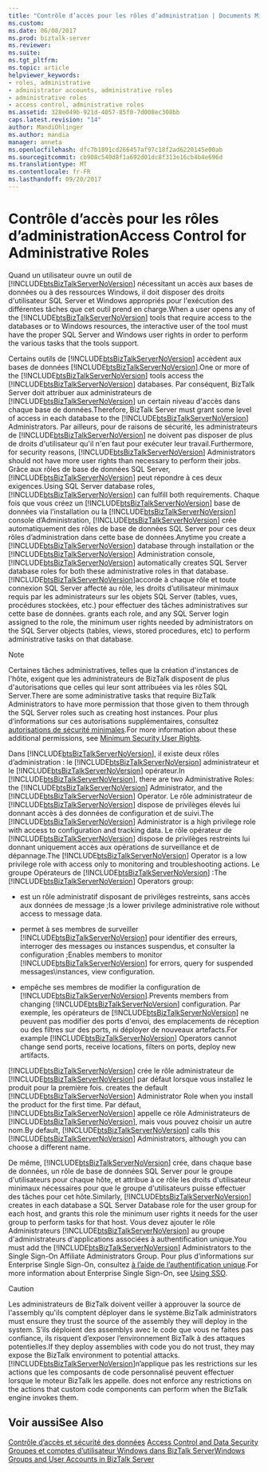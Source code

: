 ```yaml
---
title: "Contrôle d’accès pour les rôles d’administration | Documents Microsoft"
ms.custom: 
ms.date: 06/08/2017
ms.prod: biztalk-server
ms.reviewer: 
ms.suite: 
ms.tgt_pltfrm: 
ms.topic: article
helpviewer_keywords:
- roles, administrative
- administrator accounts, administrative roles
- administrative roles
- access control, administrative roles
ms.assetid: 328e049b-921d-4057-85f0-7d008ec308bb
caps.latest.revision: "14"
author: MandiOhlinger
ms.author: mandia
manager: anneta
ms.openlocfilehash: dfc7b1891cd266457af97c18f2ad6220145e00ab
ms.sourcegitcommit: cb908c540d8f1a692d01dc8f313e16cb4b4e696d
ms.translationtype: MT
ms.contentlocale: fr-FR
ms.lasthandoff: 09/20/2017
---
```

# <a name="access-control-for-administrative-roles"></a><span data-ttu-id="3196e-102">Contrôle d’accès pour les rôles d’administration</span><span class="sxs-lookup"><span data-stu-id="3196e-102">Access Control for Administrative Roles</span></span>
<span data-ttu-id="3196e-103">Quand un utilisateur ouvre un outil de [!INCLUDE[btsBizTalkServerNoVersion](../includes/btsbiztalkservernoversion-md.md)] nécessitant un accès aux bases de données ou à des ressources Windows, il doit disposer des droits d'utilisateur SQL Server et Windows appropriés pour l'exécution des différentes tâches que cet outil prend en charge.</span><span class="sxs-lookup"><span data-stu-id="3196e-103">When a user opens any of the [!INCLUDE[btsBizTalkServerNoVersion](../includes/btsbiztalkservernoversion-md.md)] tools that require access to the databases or to Windows resources, the interactive user of the tool must have the proper SQL Server and Windows user rights in order to perform the various tasks that the tools support.</span></span>  
  
 <span data-ttu-id="3196e-104">Certains outils de [!INCLUDE[btsBizTalkServerNoVersion](../includes/btsbiztalkservernoversion-md.md)] accèdent aux bases de données [!INCLUDE[btsBizTalkServerNoVersion](../includes/btsbiztalkservernoversion-md.md)].</span><span class="sxs-lookup"><span data-stu-id="3196e-104">One or more of the [!INCLUDE[btsBizTalkServerNoVersion](../includes/btsbiztalkservernoversion-md.md)] tools access the [!INCLUDE[btsBizTalkServerNoVersion](../includes/btsbiztalkservernoversion-md.md)] databases.</span></span> <span data-ttu-id="3196e-105">Par conséquent, BizTalk Server doit attribuer aux administrateurs de [!INCLUDE[btsBizTalkServerNoVersion](../includes/btsbiztalkservernoversion-md.md)] un certain niveau d'accès dans chaque base de données.</span><span class="sxs-lookup"><span data-stu-id="3196e-105">Therefore, BizTalk Server must grant some level of access in each database to the [!INCLUDE[btsBizTalkServerNoVersion](../includes/btsbiztalkservernoversion-md.md)] Administrators.</span></span> <span data-ttu-id="3196e-106">Par ailleurs, pour de raisons de sécurité, les administrateurs de [!INCLUDE[btsBizTalkServerNoVersion](../includes/btsbiztalkservernoversion-md.md)] ne doivent pas disposer de plus de droits d'utilisateur qu'il n'en faut pour exécuter leur travail.</span><span class="sxs-lookup"><span data-stu-id="3196e-106">Furthermore, for security reasons, [!INCLUDE[btsBizTalkServerNoVersion](../includes/btsbiztalkservernoversion-md.md)] Administrators should not have more user rights than necessary to perform their jobs.</span></span> <span data-ttu-id="3196e-107">Grâce aux rôles de base de données SQL Server, [!INCLUDE[btsBizTalkServerNoVersion](../includes/btsbiztalkservernoversion-md.md)] peut répondre à ces deux exigences.</span><span class="sxs-lookup"><span data-stu-id="3196e-107">Using SQL Server database roles, [!INCLUDE[btsBizTalkServerNoVersion](../includes/btsbiztalkservernoversion-md.md)] can fulfill both requirements.</span></span> <span data-ttu-id="3196e-108">Chaque fois que vous créez un [!INCLUDE[btsBizTalkServerNoVersion](../includes/btsbiztalkservernoversion-md.md)] base de données via l’installation ou la [!INCLUDE[btsBizTalkServerNoVersion](../includes/btsbiztalkservernoversion-md.md)] console d’Administration, [!INCLUDE[btsBizTalkServerNoVersion](../includes/btsbiztalkservernoversion-md.md)] crée automatiquement des rôles de base de données SQL Server pour ces deux rôles d’administration dans cette base de données.</span><span class="sxs-lookup"><span data-stu-id="3196e-108">Anytime you create a [!INCLUDE[btsBizTalkServerNoVersion](../includes/btsbiztalkservernoversion-md.md)] database through installation or the [!INCLUDE[btsBizTalkServerNoVersion](../includes/btsbiztalkservernoversion-md.md)] Administration console, [!INCLUDE[btsBizTalkServerNoVersion](../includes/btsbiztalkservernoversion-md.md)] automatically creates SQL Server database roles for both these administrative roles in that database.</span></span> [!INCLUDE[btsBizTalkServerNoVersion](../includes/btsbiztalkservernoversion-md.md)]<span data-ttu-id="3196e-109">accorde à chaque rôle et toute connexion SQL Server affecté au rôle, les droits d’utilisateur minimaux requis par les administrateurs sur les objets SQL Server (tables, vues, procédures stockées, etc.) pour effectuer des tâches administratives sur cette base de données.</span><span class="sxs-lookup"><span data-stu-id="3196e-109"> grants each role, and any SQL Server login assigned to the role, the minimum user rights needed by administrators on the SQL Server objects (tables, views, stored procedures, etc) to perform administrative tasks on that database.</span></span>  
  
> [!NOTE]
>  <span data-ttu-id="3196e-110">Certaines tâches administratives, telles que la création d'instances de l'hôte, exigent que les administrateurs de BizTalk disposent de plus d'autorisations que celles qui leur sont attribuées via les rôles SQL Server.</span><span class="sxs-lookup"><span data-stu-id="3196e-110">There are some administrative tasks that require BizTalk Administrators to have more permission that those given to them through the SQL Server roles such as creating host instances.</span></span> <span data-ttu-id="3196e-111">Pour plus d’informations sur ces autorisations supplémentaires, consultez [autorisations de sécurité minimales](../core/minimum-security-user-rights.md).</span><span class="sxs-lookup"><span data-stu-id="3196e-111">For more information about these additional permissions, see [Minimum Security User Rights](../core/minimum-security-user-rights.md).</span></span>  
  
 <span data-ttu-id="3196e-112">Dans [!INCLUDE[btsBizTalkServerNoVersion](../includes/btsbiztalkservernoversion-md.md)], il existe deux rôles d’administration : le [!INCLUDE[btsBizTalkServerNoVersion](../includes/btsbiztalkservernoversion-md.md)] administrateur et le [!INCLUDE[btsBizTalkServerNoVersion](../includes/btsbiztalkservernoversion-md.md)] opérateur.</span><span class="sxs-lookup"><span data-stu-id="3196e-112">In [!INCLUDE[btsBizTalkServerNoVersion](../includes/btsbiztalkservernoversion-md.md)], there are two Administrative Roles: the [!INCLUDE[btsBizTalkServerNoVersion](../includes/btsbiztalkservernoversion-md.md)] Administrator, and the [!INCLUDE[btsBizTalkServerNoVersion](../includes/btsbiztalkservernoversion-md.md)] Operator.</span></span> <span data-ttu-id="3196e-113">Le rôle administrateur de [!INCLUDE[btsBizTalkServerNoVersion](../includes/btsbiztalkservernoversion-md.md)] dispose de privilèges élevés lui donnant accès à des données de configuration et de suivi.</span><span class="sxs-lookup"><span data-stu-id="3196e-113">The [!INCLUDE[btsBizTalkServerNoVersion](../includes/btsbiztalkservernoversion-md.md)] Administrator is a high privilege role with access to configuration and tracking data.</span></span> <span data-ttu-id="3196e-114">Le rôle opérateur de [!INCLUDE[btsBizTalkServerNoVersion](../includes/btsbiztalkservernoversion-md.md)] dispose de privilèges restreints lui donnant uniquement accès aux opérations de surveillance et de dépannage.</span><span class="sxs-lookup"><span data-stu-id="3196e-114">The [!INCLUDE[btsBizTalkServerNoVersion](../includes/btsbiztalkservernoversion-md.md)] Operator is a low privilege role with access only to monitoring and troubleshooting actions.</span></span> <span data-ttu-id="3196e-115">Le groupe Opérateurs de [!INCLUDE[btsBizTalkServerNoVersion](../includes/btsbiztalkservernoversion-md.md)] :</span><span class="sxs-lookup"><span data-stu-id="3196e-115">The [!INCLUDE[btsBizTalkServerNoVersion](../includes/btsbiztalkservernoversion-md.md)] Operators group:</span></span>  
  
-   <span data-ttu-id="3196e-116">est un rôle administratif disposant de privilèges restreints, sans accès aux données de message ;</span><span class="sxs-lookup"><span data-stu-id="3196e-116">Is a lower privilege administrative role without access to message data.</span></span>  
  
-   <span data-ttu-id="3196e-117">permet à ses membres de surveiller [!INCLUDE[btsBizTalkServerNoVersion](../includes/btsbiztalkservernoversion-md.md)] pour identifier des erreurs, interroger des messages ou instances suspendus, et consulter la configuration ;</span><span class="sxs-lookup"><span data-stu-id="3196e-117">Enables members to monitor [!INCLUDE[btsBizTalkServerNoVersion](../includes/btsbiztalkservernoversion-md.md)] for errors, query for suspended messages\instances, view configuration.</span></span>  
  
-   <span data-ttu-id="3196e-118">empêche ses membres de modifier la configuration de [!INCLUDE[btsBizTalkServerNoVersion](../includes/btsbiztalkservernoversion-md.md)].</span><span class="sxs-lookup"><span data-stu-id="3196e-118">Prevents members from changing [!INCLUDE[btsBizTalkServerNoVersion](../includes/btsbiztalkservernoversion-md.md)] configuration.</span></span> <span data-ttu-id="3196e-119">Par exemple, les opérateurs de [!INCLUDE[btsBizTalkServerNoVersion](../includes/btsbiztalkservernoversion-md.md)] ne peuvent pas modifier des ports d'envoi, des emplacements de réception ou des filtres sur des ports, ni déployer de nouveaux artefacts.</span><span class="sxs-lookup"><span data-stu-id="3196e-119">For example [!INCLUDE[btsBizTalkServerNoVersion](../includes/btsbiztalkservernoversion-md.md)] Operators cannot change send ports, receive locations, filters on ports, deploy new artifacts.</span></span>  
  
 [!INCLUDE[btsBizTalkServerNoVersion](../includes/btsbiztalkservernoversion-md.md)]<span data-ttu-id="3196e-120"> crée le rôle administrateur de [!INCLUDE[btsBizTalkServerNoVersion](../includes/btsbiztalkservernoversion-md.md)] par défaut lorsque vous installez le produit pour la première fois.</span><span class="sxs-lookup"><span data-stu-id="3196e-120"> creates the default [!INCLUDE[btsBizTalkServerNoVersion](../includes/btsbiztalkservernoversion-md.md)] Administrator Role when you install the product for the first time.</span></span> <span data-ttu-id="3196e-121">Par défaut, [!INCLUDE[btsBizTalkServerNoVersion](../includes/btsbiztalkservernoversion-md.md)] appelle ce rôle Administrateurs de [!INCLUDE[btsBizTalkServerNoVersion](../includes/btsbiztalkservernoversion-md.md)], mais vous pouvez choisir un autre nom.</span><span class="sxs-lookup"><span data-stu-id="3196e-121">By default, [!INCLUDE[btsBizTalkServerNoVersion](../includes/btsbiztalkservernoversion-md.md)] calls this [!INCLUDE[btsBizTalkServerNoVersion](../includes/btsbiztalkservernoversion-md.md)] Administrators, although you can choose a different name.</span></span>  
  
 <span data-ttu-id="3196e-122">De même, [!INCLUDE[btsBizTalkServerNoVersion](../includes/btsbiztalkservernoversion-md.md)] crée, dans chaque base de données, un rôle de base de données SQL Server pour le groupe d'utilisateurs pour chaque hôte, et attribue à ce rôle les droits d'utilisateur minimaux nécessaires pour que le groupe d'utilisateurs puisse effectuer des tâches pour cet hôte.</span><span class="sxs-lookup"><span data-stu-id="3196e-122">Similarly, [!INCLUDE[btsBizTalkServerNoVersion](../includes/btsbiztalkservernoversion-md.md)] creates in each database a SQL Server Database role for the user group for each host, and grants this role the minimum user rights it needs for the user group to perform tasks for that host.</span></span> <span data-ttu-id="3196e-123">Vous devez ajouter le rôle Administrateurs [!INCLUDE[btsBizTalkServerNoVersion](../includes/btsbiztalkservernoversion-md.md)] au groupe d'administrateurs d'applications associées à authentification unique.</span><span class="sxs-lookup"><span data-stu-id="3196e-123">You must add the [!INCLUDE[btsBizTalkServerNoVersion](../includes/btsbiztalkservernoversion-md.md)] Administrators to the Single Sign-On Affiliate Administrators Group.</span></span> <span data-ttu-id="3196e-124">Pour plus d’informations sur Enterprise Single Sign-On, consultez [à l’aide de l’authentification unique](../core/using-sso.md).</span><span class="sxs-lookup"><span data-stu-id="3196e-124">For more information about Enterprise Single Sign-On, see [Using SSO](../core/using-sso.md).</span></span>  
  
> [!CAUTION]
>  <span data-ttu-id="3196e-125">Les administrateurs de BizTalk doivent veiller à approuver la source de l'assembly qu'ils comptent déployer dans le système.</span><span class="sxs-lookup"><span data-stu-id="3196e-125">BizTalk administrators must ensure they trust the source of the assembly they will deploy in the system.</span></span> <span data-ttu-id="3196e-126">S’ils déploient des assemblys avec le code que vous ne faites pas confiance, ils risquent d’exposer l’environnement BizTalk à des attaques potentielles.</span><span class="sxs-lookup"><span data-stu-id="3196e-126">If they deploy assemblies with code you do not trust, they may expose the BizTalk environment to potential attacks.</span></span> [!INCLUDE[btsBizTalkServerNoVersion](../includes/btsbiztalkservernoversion-md.md)]<span data-ttu-id="3196e-127">n’applique pas les restrictions sur les actions que les composants de code personnalisé peuvent effectuer lorsque le moteur BizTalk les appelle.</span><span class="sxs-lookup"><span data-stu-id="3196e-127"> does not enforce any restrictions on the actions that custom code components can perform when the BizTalk engine invokes them.</span></span>  
  
## <a name="see-also"></a><span data-ttu-id="3196e-128">Voir aussi</span><span class="sxs-lookup"><span data-stu-id="3196e-128">See Also</span></span>  
 <span data-ttu-id="3196e-129">[Contrôle d’accès et sécurité des données](../core/access-control-and-data-security.md) </span><span class="sxs-lookup"><span data-stu-id="3196e-129">[Access Control and Data Security](../core/access-control-and-data-security.md) </span></span>  
 [<span data-ttu-id="3196e-130">Groupes et comptes d’utilisateur Windows dans BizTalk Server</span><span class="sxs-lookup"><span data-stu-id="3196e-130">Windows Groups and User Accounts in BizTalk Server</span></span>](../core/windows-groups-and-user-accounts-in-biztalk-server.md)